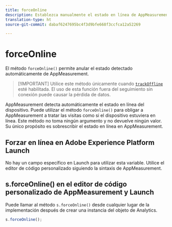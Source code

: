 ```yaml
---
title: forceOnline
description: Establezca manualmente el estado en línea de AppMeasurement.
translation-type: ht
source-git-commit: dabaf6247695bc4f3d9bfe668f3ccfca12a52269

---
```



# forceOnline

El método `forceOnline()` permite anular el estado detectado automáticamente de AppMeasurement.

>[!IMPORTANT] Utilice este método únicamente cuando [`trackOffline`](../config-vars/trackoffline.md) esté habilitada. El uso de esta función fuera del seguimiento sin conexión puede causar la pérdida de datos.

AppMeasurement detecta automáticamente el estado en línea del dispositivo. Puede utilizar el método `forceOnline()` para obligar a AppMeasurement a tratar las visitas como si el dispositivo estuviera en línea. Este método no toma ningún argumento y no devuelve ningún valor. Su único propósito es sobrescribir el estado en línea en AppMeasurement.

## Forzar en línea en Adobe Experience Platform Launch

No hay un campo específico en Launch para utilizar esta variable. Utilice el editor de código personalizado siguiendo la sintaxis de AppMeasurement.

## s.forceOnline() en el editor de código personalizado de AppMeasurement y Launch

Puede llamar al método `s.forceOnline()` desde cualquier lugar de la implementación después de crear una instancia del objeto de Analytics.

```js
s.forceOnline();
```
